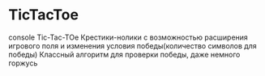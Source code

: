 # TicTacToe
console Tic-Tac-TOe
Крестики-нолики с возможностью расширения игрового поля и изменения условия победы(количество символов для победы)
Классный алгоритм для проверки победы, даже немного горжусь
